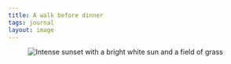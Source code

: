 ```yaml
---
title: A walk before dinner
tags: journal
layout: image
---
```

<figure class="bleed">
<img src="/img/journal/IMG_2759X.jpg" alt="Intense sunset with a bright white sun and a field of grass">
</figure>
